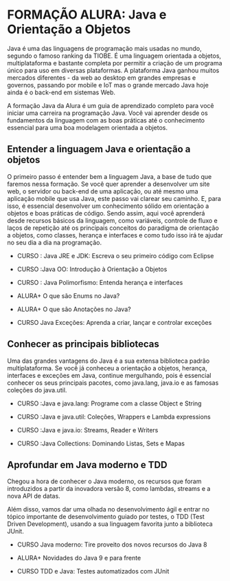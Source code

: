 # FORMAÇÃO ALURA: Java e Orientação a Objetos

 Java é uma das linguagens de programação mais usadas no mundo, segundo o famoso ranking da TIOBE. É uma linguagem orientada a objetos, multiplataforma e bastante completa por permitir a criação de um programa único para uso em diversas plataformas. A plataforma Java ganhou muitos mercados diferentes - da web ao desktop em grandes empresas e governos, passando por mobile e IoT mas o grande mercado Java hoje ainda é o back-end em sistemas Web.

A formação Java da Alura é um guia de aprendizado completo para você iniciar uma carreira na programação Java. Você vai aprender desde os fundamentos da linguagem com as boas práticas até o conhecimento essencial para uma boa modelagem orientada a objetos.


## Entender a linguagem Java e orientação a objetos
O primeiro passo é entender bem a linguagem Java, a base de tudo que faremos nessa formação. Se você quer aprender a desenvolver um site web, o servidor ou back-end de uma aplicação, ou até mesmo uma aplicação mobile que usa Java, este passo vai clarear seu caminho. E, para isso, é essencial desenvolver um conhecimento sólido em orientação a objetos e boas práticas de código. Sendo assim, aqui você aprenderá desde recursos básicos da linguagem, como variáveis, controle de fluxo e laços de repetição até os principais conceitos do paradigma de orientação a objetos, como classes, herança e interfaces e como tudo isso irá te ajudar no seu dia a dia na programação.


- CURSO : Java JRE e JDK: Escreva o seu primeiro código com Eclipse

- CURSO :Java OO: Introdução à Orientação a Objetos

- CURSO : Java Polimorfismo: Entenda herança e interfaces

- ALURA+ O que são Enums no Java?

- ALURA+ O que são Anotações no Java?

- CURSO Java Exceções: Aprenda a criar, lançar e controlar exceções

## Conhecer as principais bibliotecas
Uma das grandes vantagens do Java é a sua extensa biblioteca padrão multiplataforma. Se você já conheceu a orientação a objetos, herança, interfaces e exceções em Java, continue mergulhando, pois é essencial conhecer os seus principais pacotes, como java.lang, java.io e as famosas coleções do java.util.



- CURSO :Java e java.lang: Programe com a classe Object e String

- CURSO :Java e java.util: Coleções, Wrappers e Lambda expressions


- CURSO :Java e java.io: Streams, Reader e Writers


- CURSO :Java Collections: Dominando Listas, Sets e Mapas

## Aprofundar em Java moderno e TDD

Chegou a hora de conhecer o Java moderno, os recursos que foram introduzidos a partir da inovadora versão 8, como lambdas, streams e a nova API de datas.

Além disso, vamos dar uma olhada no desenvolvimento ágil e entrar no tópico importante de desenvolvimento guiado por testes, o TDD (Test Driven Development), usando a sua linguagem favorita junto a biblioteca JUnit.



- CURSO Java moderno: Tire proveito dos novos recursos do Java 8

- ALURA+ Novidades do Java 9 e para frente

-  CURSO TDD e Java: Testes automatizados com JUnit
